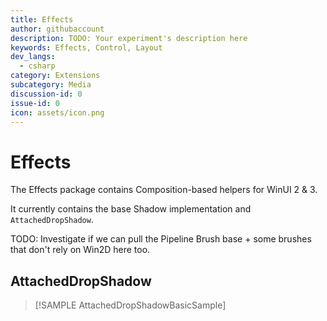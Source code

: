 ```yaml
---
title: Effects
author: githubaccount
description: TODO: Your experiment's description here
keywords: Effects, Control, Layout
dev_langs:
  - csharp
category: Extensions
subcategory: Media
discussion-id: 0
issue-id: 0
icon: assets/icon.png
---
```


# Effects

The Effects package contains Composition-based helpers for WinUI 2 & 3.

It currently contains the base Shadow implementation and `AttachedDropShadow`.

TODO: Investigate if we can pull the Pipeline Brush base + some brushes that don't rely on Win2D here too.

## AttachedDropShadow

> [!SAMPLE AttachedDropShadowBasicSample]
